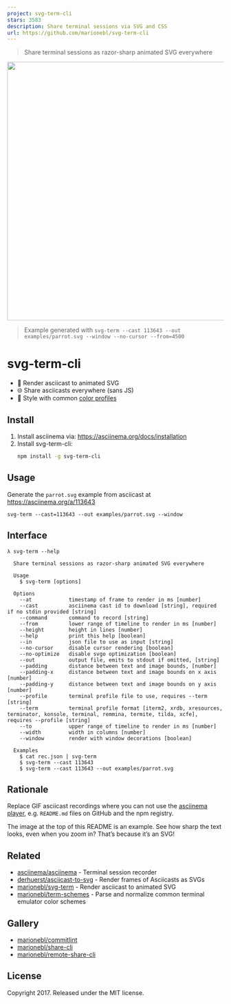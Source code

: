 ```yaml
---
project: svg-term-cli
stars: 3583
description: Share terminal sessions via SVG and CSS
url: https://github.com/marionebl/svg-term-cli
---
```


> Share terminal sessions as razor-sharp animated SVG everywhere

<p align="center">
  <img width="600" src="https://cdn.rawgit.com/marionebl/svg-term-cli/1250f9c1/examples/parrot.svg">
</p>

> Example generated with `svg-term --cast 113643 --out examples/parrot.svg --window --no-cursor --from=4500`

# svg-term-cli

* 💄 Render asciicast to animated SVG
* 🌐 Share asciicasts everywhere (sans JS)
* 🤖 Style with common [color profiles](https://github.com/marionebl/term-schemes#supported-formats)

## Install

1. Install asciinema via: https://asciinema.org/docs/installation
2. Install svg-term-cli:
      ```sh
      npm install -g svg-term-cli
      ```

## Usage

Generate the `parrot.svg` example from asciicast at <https://asciinema.org/a/113643>

```
svg-term --cast=113643 --out examples/parrot.svg --window
```

## Interface

```
λ svg-term --help

  Share terminal sessions as razor-sharp animated SVG everywhere

  Usage
    $ svg-term [options]

  Options
    --at            timestamp of frame to render in ms [number]
    --cast          asciinema cast id to download [string], required if no stdin provided [string]
    --command       command to record [string]
    --from          lower range of timeline to render in ms [number]
    --height        height in lines [number]
    --help          print this help [boolean]
    --in            json file to use as input [string]
    --no-cursor     disable cursor rendering [boolean]
    --no-optimize   disable svgo optimization [boolean]
    --out           output file, emits to stdout if omitted, [string]
    --padding       distance between text and image bounds, [number]
    --padding-x     distance between text and image bounds on x axis [number]
    --padding-y     distance between text and image bounds on y axis [number]
    --profile       terminal profile file to use, requires --term [string]
    --term          terminal profile format [iterm2, xrdb, xresources, terminator, konsole, terminal, remmina, termite, tilda, xcfe], requires --profile [string]
    --to            upper range of timeline to render in ms [number]
    --width         width in columns [number]
    --window        render with window decorations [boolean]

  Examples
    $ cat rec.json | svg-term
    $ svg-term --cast 113643
    $ svg-term --cast 113643 --out examples/parrot.svg
```

## Rationale

Replace GIF asciicast recordings where you can not use the [asciinema player](https://asciinema.org/), e.g. `README.md` files on GitHub and the npm registry.

The image at the top of this README is an example. See how sharp the text looks, even when you zoom in? That’s because it’s an SVG!

## Related

* [asciinema/asciinema](https://github.com/asciinema/asciinema) - Terminal session recorder
* [derhuerst/asciicast-to-svg](https://github.com/derhuerst/asciicast-to-svg) - Render frames of Asciicasts as SVGs
* [marionebl/svg-term](https://github.com/marionebl/svg-term) - Render asciicast to animated SVG
* [marionebl/term-schemes](https://github.com/marionebl/term-schemes) - Parse and normalize common terminal emulator color schemes

## Gallery

* [marionebl/commitlint](https://github.com/marionebl/commitlint)
* [marionebl/share-cli](https://github.com/marionebl/share-cli)
* [marionebl/remote-share-cli](https://github.com/marionebl/remote-share-cli)

## License

Copyright 2017. Released under the MIT license.


